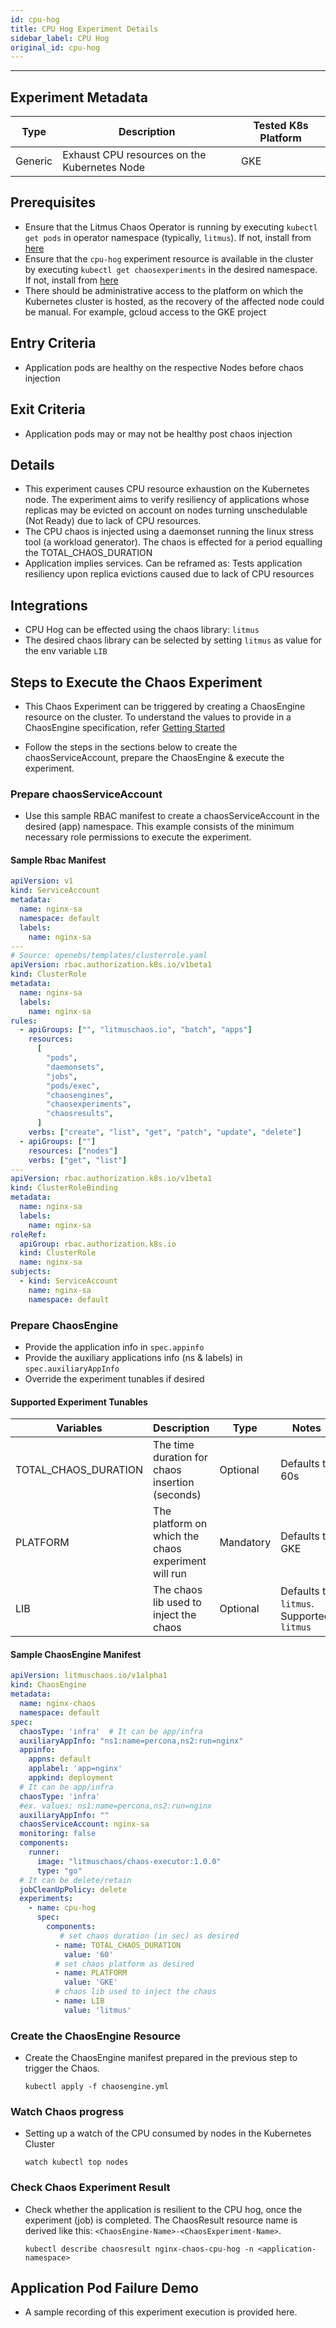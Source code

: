 ```yaml
---
id: cpu-hog
title: CPU Hog Experiment Details
sidebar_label: CPU Hog
original_id: cpu-hog
---
```


---

## Experiment Metadata

| Type    | Description                                  | Tested K8s Platform |
| ------- | -------------------------------------------- | ------------------- |
| Generic | Exhaust CPU resources on the Kubernetes Node | GKE                 |

## Prerequisites

- Ensure that the Litmus Chaos Operator is running by executing `kubectl get pods` in operator namespace (typically, `litmus`). If not, install from [here](https://raw.githubusercontent.com/litmuschaos/pages/master/docs/litmus-operator-latest.yaml)
- Ensure that the `cpu-hog` experiment resource is available in the cluster by executing `kubectl get chaosexperiments` in the desired namespace. If not, install from [here](https://hub.litmuschaos.io/charts/generic/experiments/cpu-hog)
- There should be administrative access to the platform on which the Kubernetes cluster is hosted, as the recovery of the affected node could be manual. For example, gcloud access to the GKE project

## Entry Criteria

- Application pods are healthy on the respective Nodes before chaos injection

## Exit Criteria

- Application pods may or may not be healthy post chaos injection

## Details

- This experiment causes CPU resource exhaustion on the Kubernetes node. The experiment aims to verify resiliency of applications whose replicas may be evicted on account on nodes turning unschedulable (Not Ready) due to lack of CPU resources.
- The CPU chaos is injected using a daemonset running the linux stress tool (a workload generator). The chaos is effected for a period equalling the TOTAL_CHAOS_DURATION
- Application implies services. Can be reframed as:
  Tests application resiliency upon replica evictions caused due to lack of CPU resources

## Integrations

- CPU Hog can be effected using the chaos library: `litmus`
- The desired chaos library can be selected by setting `litmus` as value for the env variable `LIB`

## Steps to Execute the Chaos Experiment

- This Chaos Experiment can be triggered by creating a ChaosEngine resource on the cluster. To understand the values to provide in a ChaosEngine specification, refer [Getting Started](getstarted.md/#prepare-chaosengine)

- Follow the steps in the sections below to create the chaosServiceAccount, prepare the ChaosEngine & execute the experiment.

### Prepare chaosServiceAccount

- Use this sample RBAC manifest to create a chaosServiceAccount in the desired (app) namespace. This example consists of the minimum necessary role permissions to execute the experiment.

#### Sample Rbac Manifest

```yaml
apiVersion: v1
kind: ServiceAccount
metadata:
  name: nginx-sa
  namespace: default
  labels:
    name: nginx-sa
---
# Source: openebs/templates/clusterrole.yaml
apiVersion: rbac.authorization.k8s.io/v1beta1
kind: ClusterRole
metadata:
  name: nginx-sa
  labels:
    name: nginx-sa
rules:
  - apiGroups: ["", "litmuschaos.io", "batch", "apps"]
    resources:
      [
        "pods",
        "daemonsets",
        "jobs",
        "pods/exec",
        "chaosengines",
        "chaosexperiments",
        "chaosresults",
      ]
    verbs: ["create", "list", "get", "patch", "update", "delete"]
  - apiGroups: [""]
    resources: ["nodes"]
    verbs: ["get", "list"]
---
apiVersion: rbac.authorization.k8s.io/v1beta1
kind: ClusterRoleBinding
metadata:
  name: nginx-sa
  labels:
    name: nginx-sa
roleRef:
  apiGroup: rbac.authorization.k8s.io
  kind: ClusterRole
  name: nginx-sa
subjects:
  - kind: ServiceAccount
    name: nginx-sa
    namespace: default
```

### Prepare ChaosEngine

- Provide the application info in `spec.appinfo`
- Provide the auxiliary applications info (ns & labels) in `spec.auxiliaryAppInfo`
- Override the experiment tunables if desired

#### Supported Experiment Tunables

| Variables            | Description                                         | Type      | Notes                                     |
| -------------------- | --------------------------------------------------- | --------- | ----------------------------------------- |
| TOTAL_CHAOS_DURATION | The time duration for chaos insertion (seconds)     | Optional  | Defaults to 60s                           |
| PLATFORM             | The platform on which the chaos experiment will run | Mandatory | Defaults to GKE                           |
| LIB                  | The chaos lib used to inject the chaos              | Optional  | Defaults to `litmus`. Supported: `litmus` |

#### Sample ChaosEngine Manifest

```yaml
apiVersion: litmuschaos.io/v1alpha1
kind: ChaosEngine
metadata:
  name: nginx-chaos
  namespace: default
spec:
  chaosType: 'infra'  # It can be app/infra
  auxiliaryAppInfo: "ns1:name=percona,ns2:run=nginx"
  appinfo:
    appns: default
    applabel: 'app=nginx'
    appkind: deployment
  # It can be app/infra
  chaosType: 'infra'
  #ex. values: ns1:name=percona,ns2:run=nginx
  auxiliaryAppInfo: ""
  chaosServiceAccount: nginx-sa
  monitoring: false
  components:
    runner:
      image: "litmuschaos/chaos-executor:1.0.0"
      type: "go"
  # It can be delete/retain
  jobCleanUpPolicy: delete
  experiments:
    - name: cpu-hog
      spec:
        components:
           # set chaos duration (in sec) as desired
          - name: TOTAL_CHAOS_DURATION
            value: '60'
          # set chaos platform as desired
          - name: PLATFORM
            value: 'GKE'
          # chaos lib used to inject the chaos
          - name: LIB
            value: 'litmus'
```

### Create the ChaosEngine Resource

- Create the ChaosEngine manifest prepared in the previous step to trigger the Chaos.

  `kubectl apply -f chaosengine.yml`

### Watch Chaos progress

- Setting up a watch of the CPU consumed by nodes in the Kubernetes Cluster

  `watch kubectl top nodes`

### Check Chaos Experiment Result

- Check whether the application is resilient to the CPU hog, once the experiment (job) is completed. The ChaosResult resource name is derived like this: `<ChaosEngine-Name>-<ChaosExperiment-Name>`.

  `kubectl describe chaosresult nginx-chaos-cpu-hog -n <application-namespace>`

## Application Pod Failure Demo

- A sample recording of this experiment execution is provided here.
